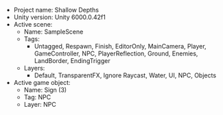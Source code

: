 <!-- UNITY CODE ASSIST INSTRUCTIONS START -->
- Project name: Shallow Depths
- Unity version: Unity 6000.0.42f1
- Active scene:
  - Name: SampleScene
  - Tags:
    - Untagged, Respawn, Finish, EditorOnly, MainCamera, Player, GameController, NPC, PlayerReflection, Ground, Enemies, LandBorder, EndingTrigger
  - Layers:
    - Default, TransparentFX, Ignore Raycast, Water, UI, NPC, Objects
- Active game object:
  - Name: Sign (3)
  - Tag: NPC
  - Layer: NPC
<!-- UNITY CODE ASSIST INSTRUCTIONS END -->
